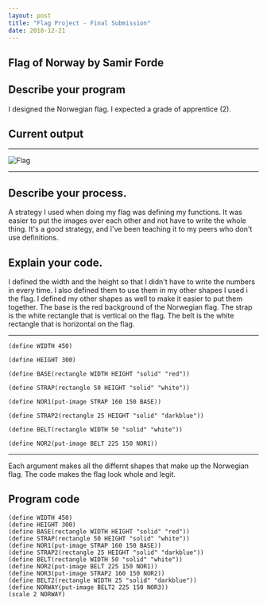 ```yaml
---
layout: post
title: "Flag Project - Final Submission"
date: 2018-12-21
---
```


## Flag of Norway by Samir Forde

## Describe your program

I designed the Norwegian flag. I expected a grade of apprentice (2). 

<!--- That's rough, my dude... -->

## Current output

* * *
![Flag](/lolImages/final-flag.png)
* * *

## Describe your process.

A strategy I used when doing my flag was defining my functions. It was easier to put the images over each other and not have to write the whole thing. It's a good strategy, and I've been teaching it to my peers who don't use definitions.

<!--- Hey... That's pretty goooood! -->


## Explain your code.

I defined the width and the height so that I didn't have to write the numbers in every time. I also defined them to use them in my other shapes I used i the flag. I defined my other shapes as well to make it easier to put them together.
The base is the red background of the Norwegian flag. The strap is the white rectangle that is vertical on the flag. The belt is the white rectangle that is horizontal on the flag.

* * *

```
(define WIDTH 450)

(define HEIGHT 300)

(define BASE(rectangle WIDTH HEIGHT "solid" "red"))

(define STRAP(rectangle 50 HEIGHT "solid" "white"))

(define NOR1(put-image STRAP 160 150 BASE))

(define STRAP2(rectangle 25 HEIGHT "solid" "darkblue"))

(define BELT(rectangle WIDTH 50 "solid" "white"))

(define NOR2(put-image BELT 225 150 NOR1))

```

* * *
Each argument makes all the differnt shapes that make up the Norwegian flag. The code makes the flag look whole and legit.
 
<!--- Ok. -->


## Program code

```
(define WIDTH 450)
(define HEIGHT 300)
(define BASE(rectangle WIDTH HEIGHT "solid" "red"))
(define STRAP(rectangle 50 HEIGHT "solid" "white"))
(define NOR1(put-image STRAP 160 150 BASE))
(define STRAP2(rectangle 25 HEIGHT "solid" "darkblue"))
(define BELT(rectangle WIDTH 50 "solid" "white"))
(define NOR2(put-image BELT 225 150 NOR1))
(define NOR3(put-image STRAP2 160 150 NOR2))
(define BELT2(rectangle WIDTH 25 "solid" "darkblue"))
(define NORWAY(put-image BELT2 225 150 NOR3))
(scale 2 NORWAY)
```
